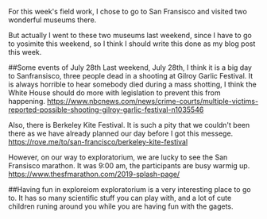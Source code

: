 For this week's field work, I chose to go to San Fransisco and visited two wonderful museums there. 

But actually I went to these two museums last weekend, since I have to go to yosimite this weekend, so I think I should write this done as my blog post this week.

##Some events of July 28th
Last weekend, July 28th, I think it is a big day to Sanfransisco, three people dead in a shooting at Gilroy Garlic Festival. It is always horrible to hear somebody died during a mass shotting, I think the White House should do more with legislation to prevent this from happening.
https://www.nbcnews.com/news/crime-courts/multiple-victims-reported-possible-shooting-gilroy-garlic-festival-n1035546

Also, there is Berkeley Kite Festival. It is such a pity that we couldn't been there as we have already planned our day before I got this messege.
https://rove.me/to/san-francisco/berkeley-kite-festival

However, on our way to exploratorium, we are lucky to see the San Fransisco marathon. It was 9:00 am, the participants are busy warmig up.
https://www.thesfmarathon.com/2019-splash-page/

##Having fun in exploreiom
exploratorium is a very interesting place to go to. It has so many scientific stuff you can play with, and a lot of cute children runing around you while you are having fun with the gagets.
